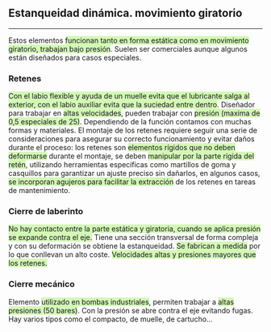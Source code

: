## Estanqueidad dinámica.  movimiento giratorio
---
Estos elementos <span style="background:#d3f8b6">funcionan tanto en forma estática como en movimiento giratorio, trabajan bajo presión</span>. Suelen ser comerciales aunque algunos están diseñados para casos especiales.
### Retenes
<span style="background:#d3f8b6">Con el labio flexible y ayuda de un muelle evita que el lubricante salga al exterior, con el labio auxiliar evita que la suciedad entre dentro</span>. Diseñador para trabajar en <span style="background:#d3f8b6">altas velocidades</span>, pueden trabajar con <span style="background:#d3f8b6">presión (maxima de 0,5 especiales de 25)</span>. Dependiendo de la función contamos con muchas formas y materiales. El montaje de los retenes requiere seguir una serie de consideraciones para asegurar su correcto funcionamiento y evitar daños durante el proceso: los retenes son <span style="background:#d3f8b6">elementos rígidos que no deben deformarse</span> durante el montaje, se deben <span style="background:#d3f8b6">manipular por la parte rígida del retén</span>, utilizando herramientas específicas como martillos de goma y casquillos para garantizar un ajuste preciso sin dañarlos, en algunos casos, <span style="background:#d3f8b6">se incorporan agujeros para facilitar la extracción</span> de los retenes en tareas de mantenimiento.
### Cierre de laberinto
<span style="background:#d3f8b6">No hay contacto entre la parte estática y giratoria, cuando se aplica presión se expande contra el eje.</span> Tiene una sección transversal de forma compleja y con su deformación se obtiene la estanqueidad. <span style="background:#d3f8b6">Se fabrican a medida</span> por lo que conllevan un alto coste. <span style="background:#d3f8b6">Velocidades altas y presiones mayores que los retenes.</span>
### Cierre mecánico
Elemento <span style="background:#d3f8b6">utilizado en bombas industriales</span>, permiten trabajar a <span style="background:#d3f8b6">altas presiones (50 bares)</span>. Con la presión se abre contra el eje evitando fugas. Hay varios tipos como el compacto, de muelle, de cartucho...
